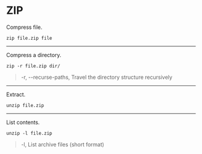 # ZIP

Compress file.

    zip file.zip file

----
Compress a directory.

    zip -r file.zip dir/

>-r, --recurse-paths, Travel the directory structure recursively

----
Extract.

    unzip file.zip

----
List contents.

    unzip -l file.zip

>-l, List archive files (short format)
